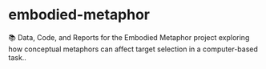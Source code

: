 # embodied-metaphor
:books: Data, Code, and Reports for the Embodied Metaphor project exploring how conceptual metaphors can affect target selection in a computer-based task..
